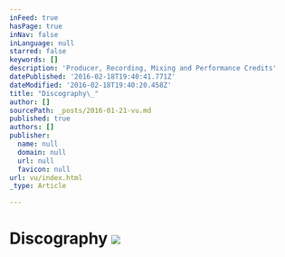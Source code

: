 ```yaml
---
inFeed: true
hasPage: true
inNav: false
inLanguage: null
starred: false
keywords: []
description: 'Producer, Recording, Mixing and Performance Credits'
datePublished: '2016-02-18T19:40:41.771Z'
dateModified: '2016-02-18T19:40:20.458Z'
title: "Discography\_"
author: []
sourcePath: _posts/2016-01-21-vu.md
published: true
authors: []
publisher:
  name: null
  domain: null
  url: null
  favicon: null
url: vu/index.html
_type: Article

---
```

# Discography ![](https://the-grid-user-content.s3-us-west-2.amazonaws.com/c6ab2d0a-f337-4a9c-8caa-7356988fd0ce.png)